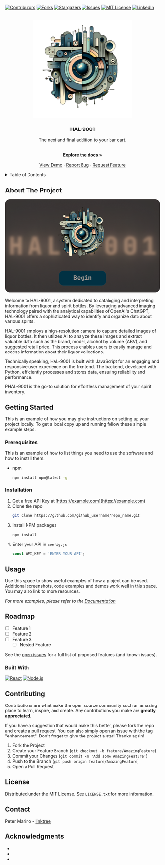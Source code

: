 [![Contributors][contributors-shield]][contributors-url]
[![Forks][forks-shield]][forks-url]
[![Stargazers][stars-shield]][stars-url]
[![Issues][issues-shield]][issues-url]
[![MIT License][license-shield]][license-url]
[![LinkedIn][linkedin-shield]][linkedin-url]



<!-- PROJECT LOGO -->
<br />
<div align="center">
  <a href="https://github.com/pjmarz/HAL-9001">
    <img src="images/logo.png" alt="Logo" width="320" height="320">
  </a>

<h3 align="center">HAL-9001</h3>

  <p align="center">
  The next and final addition to your bar cart.
  <p align="center">
    <br />
    <a href="https://github.com/pjmarz/HAL-9001/wiki"><strong>Explore the docs »</strong></a>
    <br />
    <br />
    <a href="https://github.com/pjmarz/HAL-9001">View Demo</a>
    ·
    <a href="https://github.com/pjmarz/HAL-9001/issues">Report Bug</a>
    ·
    <a href="https://github.com/pjmarz/HAL-9001/issues">Request Feature</a>
  </p>
</div>



<!-- TABLE OF CONTENTS -->
<details>
  <summary>Table of Contents</summary>
  <ol>
    <li>
      <a href="#about-the-project">About The Project</a>
      <ul>
        <li><a href="#built-with">Built With</a></li>
      </ul>
    </li>
    <li>
      <a href="#getting-started">Getting Started</a>
      <ul>
        <li><a href="#prerequisites">Prerequisites</a></li>
        <li><a href="#installation">Installation</a></li>
      </ul>
    </li>
    <li><a href="#usage">Usage</a></li>
    <li><a href="#roadmap">Roadmap</a></li>
    <li><a href="#contributing">Contributing</a></li>
    <li><a href="#license">License</a></li>
    <li><a href="#contact">Contact</a></li>
    <li><a href="#acknowledgments">Acknowledgments</a></li>
  </ol>
</details>



<!-- ABOUT THE PROJECT -->
## About The Project

[![Product Name Screen Shot][product-welcome]](https://github.com/pjmarz/HAL-9001)

 <p align="left">
  Welcome to HAL-9001, a system dedicated to cataloging and interpreting information from liquor and spirit bottles. By leveraging advanced imaging technology paired with the analytical capabilities of OpenAI's ChatGPT, HAL-9001 offers a sophisticated way to identify and organize data about various spirits.   
  <p align="left">
  HAL-9001 employs a high-resolution camera to capture detailed images of liquor bottles. It then utilizes AI to analyze these images and extract valuable data such as the brand, model, alcohol by volume (ABV), and suggested retail price. This process enables users to easily manage and access information about their liquor collections.
  <p align="left">
  Technically speaking, HAL-9001 is built with JavaScript for an engaging and responsive user experience on the frontend. The backend, developed with Python, efficiently processes and stores data, ensuring reliability and performance.
  <p align="left">
  PHAL-9001 is the go-to solution for effortless management of your spirit inventory.


<!-- GETTING STARTED -->
## Getting Started

This is an example of how you may give instructions on setting up your project locally.
To get a local copy up and running follow these simple example steps.

### Prerequisites

This is an example of how to list things you need to use the software and how to install them.
* npm
  ```sh
  npm install npm@latest -g
  ```

### Installation

1. Get a free API Key at [https://example.com](https://example.com)
2. Clone the repo
   ```sh
   git clone https://github.com/github_username/repo_name.git
   ```
3. Install NPM packages
   ```sh
   npm install
   ```
4. Enter your API in `config.js`
   ```js
   const API_KEY = 'ENTER YOUR API';
   ```



<!-- USAGE EXAMPLES -->
## Usage

Use this space to show useful examples of how a project can be used. Additional screenshots, code examples and demos work well in this space. You may also link to more resources.

_For more examples, please refer to the [Documentation](https://github.com/pjmarz/HAL-9001/wiki)_



<!-- ROADMAP -->
## Roadmap

- [ ] Feature 1
- [ ] Feature 2
- [ ] Feature 3
    - [ ] Nested Feature

See the [open issues](https://github.com/pjmarz/HAL-9001/issues) for a full list of proposed features (and known issues).


### Built With

[![React][React]][React-url]
[![Node.js][Node.js]][Node.js-url]


<!-- CONTRIBUTING -->
## Contributing

Contributions are what make the open source community such an amazing place to learn, inspire, and create. Any contributions you make are **greatly appreciated**.

If you have a suggestion that would make this better, please fork the repo and create a pull request. You can also simply open an issue with the tag "enhancement".
Don't forget to give the project a star! Thanks again!

1. Fork the Project
2. Create your Feature Branch (`git checkout -b feature/AmazingFeature`)
3. Commit your Changes (`git commit -m 'Add some AmazingFeature'`)
4. Push to the Branch (`git push origin feature/AmazingFeature`)
5. Open a Pull Request



<!-- LICENSE -->
## License

Distributed under the MIT License. See `LICENSE.txt` for more information.



<!-- CONTACT -->
## Contact

Peter Marino - [linktree](https://linktr.ee/pjmarz)

<!-- Project Link: [https://github.com/pjmarz/HAL-9001](https://github.com/pjmarz/HAL-9001) -->



<!-- ACKNOWLEDGMENTS -->
## Acknowledgments

* []()
* []()
* []()


<!-- MARKDOWN LINKS & IMAGES -->
<!-- https://www.markdownguide.org/basic-syntax/#reference-style-links -->
[contributors-shield]: https://img.shields.io/github/contributors/pjmarz/HAL-9001.svg?style=for-the-badge
[contributors-url]: https://github.com/pjmarz/HAL-9001/graphs/contributors
[forks-shield]: https://img.shields.io/github/forks/pjmarz/HAL-9001.svg?style=for-the-badge
[forks-url]: https://github.com/pjmarz/HAL-9001/network/members
[stars-shield]: https://img.shields.io/github/stars/pjmarz/HAL-9001.svg?style=for-the-badge
[stars-url]: https://github.com/pjmarz/HAL-9001/stargazers
[issues-shield]: https://img.shields.io/github/issues/pjmarz/HAL-9001.svg?style=for-the-badge
[issues-url]: https://github.com/pjmarz/HAL-9001/issues
[license-shield]: https://img.shields.io/github/license/pjmarz/HAL-9001.svg?style=for-the-badge
[license-url]: https://github.com/pjmarz/HAL-9001/blob/main/LICENSE.txt
[linkedin-shield]: https://img.shields.io/badge/-LinkedIn-black.svg?style=for-the-badge&logo=linkedin&colorB=555
[linkedin-url]: https://linkedin.com/in/pjmarz/
[product-welcome]: images/welcome.png
[React]: https://img.shields.io/badge/react-grey?style=for-the-badge&logo=react
[React-url]: https://react.dev/
[Node.js]: https://img.shields.io/badge/node.js-000000?style=for-the-badge&logo=node.js
[Node.js-url]: https://nodejs.org/en